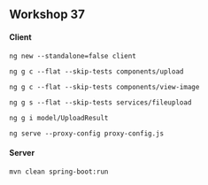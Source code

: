 ## Workshop 37 

#### Client 

```
ng new --standalone=false client

ng g c --flat --skip-tests components/upload

ng g c --flat --skip-tests components/view-image

ng g s --flat --skip-tests services/fileupload

ng g i model/UploadResult

ng serve --proxy-config proxy-config.js

```

#### Server 

```
mvn clean spring-boot:run
```